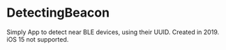 # DetectingBeacon
Simply App to detect near BLE devices, using their UUID. Created in 2019. iOS 15 not supported. 
